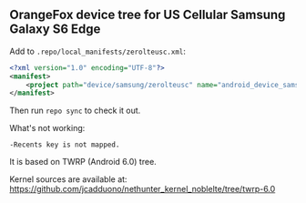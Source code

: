 ## OrangeFox device tree for US Cellular Samsung Galaxy S6 Edge

Add to `.repo/local_manifests/zerolteusc.xml`:

```xml
<?xml version="1.0" encoding="UTF-8"?>
<manifest>
	<project path="device/samsung/zerolteusc" name="android_device_samsung_zerolteusc" remote="gorkemoji" revision="fox-6.0" />
</manifest>
```

Then run `repo sync` to check it out.

What's not working:
 
    -Recents key is not mapped.

It is based on TWRP (Android 6.0) tree.


Kernel sources are available at: https://github.com/jcadduono/nethunter_kernel_noblelte/tree/twrp-6.0

